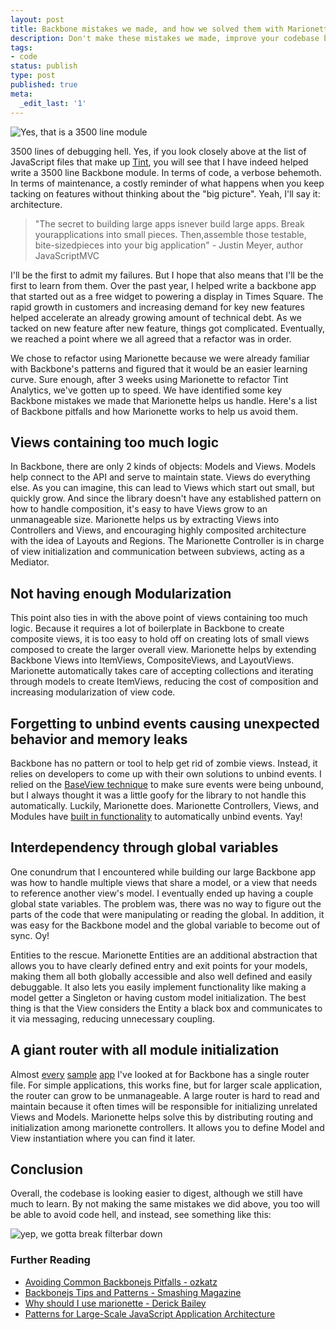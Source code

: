 ```yaml
---
layout: post
title: Backbone mistakes we made, and how we solved them with Marionette
description: Don't make these mistakes we made, improve your codebase by avoiding these backbone pitfalls.
tags:
- code
status: publish
type: post
published: true
meta:
  _edit_last: '1'
---
```


![Yes, that is a 3500 line module](https://s3.amazonaws.com/uploads.hipchat.com/38181/267094/nF1XsGwJmQU4LGu/Screen%20Shot%202014-09-18%20at%2011.04.24%20PM.png)

3500 lines of debugging hell. Yes, if you look closely above at the list of JavaScript files that make up [Tint](http://www.tintup.com), you will see that I have indeed helped write a 3500 line Backbone module. In terms of code, a verbose behemoth. In terms of maintenance, a costly reminder of what happens when you keep tacking on features without thinking about the "big picture". Yeah, I'll say it: architecture.

> "The secret to building large apps isnever build large apps. Break yourapplications into small pieces. Then,assemble those testable, bite-sizedpieces into your big application" - Justin Meyer, author JavaScriptMVC

I'll be the first to admit my failures. But I hope that also means that I'll be the first to learn from them. Over the past year, I helped write a backbone app that started out as a free widget to powering a display in Times Square. The rapid growth in customers and increasing demand for key new features helped accelerate an already growing amount of technical debt. As we tacked on new feature after new feature, things got complicated. Eventually, we reached a point where we all agreed that a refactor was in order.

We chose to refactor using Marionette because we were already familiar with Backbone's patterns and figured that it would be an easier learning curve. Sure enough, after 3 weeks using Marionette to refactor Tint Analytics, we've gotten up to speed. We have identified some key Backbone mistakes we made that Marionette helps us handle. Here's a list of Backbone pitfalls and how Marionette works to help us avoid them.

## Views containing too much logic

In Backbone, there are only 2 kinds of objects: Models and Views. Models help connect to the API and serve to maintain state. Views do everything else. As you can imagine, this can lead to Views which start out small, but quickly grow. And since the library doesn't have any established pattern on how to handle composition, it's easy to have Views grow to an unmanageable size. Marionette helps us by extracting  Views into Controllers and Views, and encouraging highly composited architecture with the idea of Layouts and Regions. The Marionette Controller is in charge of view initialization and communication between subviews, acting as a Mediator.

## Not having enough Modularization 

This point also ties in with the above point of views containing too much logic. Because it requires a lot of boilerplate in Backbone to create composite views, it is too easy to hold off on creating lots of small views composed to create the larger overall view. Marionette helps by extending Backbone Views into ItemViews, CompositeViews, and LayoutViews. Marionette automatically takes care of accepting collections and iterating through models to create ItemViews, reducing the cost of composition and increasing modularization of view code.

## Forgetting to unbind events causing unexpected behavior and memory leaks

Backbone has no pattern or tool to help get rid of zombie views. Instead, it relies on developers to come up with their own solutions to unbind events. I relied on the [BaseView technique](http://stackoverflow.com/questions/7567404/backbone-js-repopulate-or-recreate-the-view/7607853#7607853) to make sure events were being unbound, but I always thought it was a little goofy for the library to not handle this automatically. Luckily, Marionette does. Marionette Controllers, Views, and Modules have [built in functionality](http://stackoverflow.com/a/22435769) to automatically unbind events. Yay!

## Interdependency through global variables

One conundrum that I encountered while building our large Backbone app was how to handle multiple views that share a model, or a view that needs to reference another view's model. I eventually ended up having a couple global state variables. The problem was, there was no way to figure out the parts of the code that were manipulating or reading the global. In addition, it was easy for the Backbone model and the global variable to become out of sync. Oy! 

Entities to the rescue. Marionette Entities are an additional abstraction that allows you to have clearly defined entry and exit points for your models, making them all both globally accessible and also well defined and easily debuggable. It also lets you easily implement functionality like making a model getter a Singleton or having custom model initialization. The best thing is that the View considers the Entity a black box and communicates to it via messaging, reducing unnecessary coupling.

## A giant router with all module initialization 

Almost [every](https://github.com/backbone-boilerplate/backbone-boilerplate/blob/master/app/router.js) [sample](https://github.com/backbone-boilerplate/backbone-boilerplate/blob/master/app/router.js) [app](https://github.com/ccoenraets/backbone-directory/blob/master/web/js/main.js) I've looked at for Backbone has a single router file. For simple applications, this works fine, but for larger scale application, the router can grow to be unmanageable. A large router is hard to read and maintain because it often times will be responsible for initializing unrelated Views and Models. Marionette helps solve this by distributing routing and initialization among marionette controllers. It allows you to define Model and View instantiation where you can find it later. 

## Conclusion

Overall, the codebase is looking easier to digest, although we still have much to learn. By not making the same mistakes we did above, you too will be able to avoid code hell, and instead, see something like this:

![yep, we gotta break filterbar down](https://s3.amazonaws.com/uploads.hipchat.com/38181/267094/ys9Dj2LTMeMb5RZ/Screen%20Shot%202014-09-18%20at%2011.22.21%20PM.png)


### Further Reading

* [Avoiding Common Backbonejs Pitfalls - ozkatz](http://ozkatz.github.io/avoiding-common-backbonejs-pitfalls.html)
* [Backbonejs Tips and Patterns - Smashing Magazine](http://www.smashingmagazine.com/2013/08/09/backbone-js-tips-patterns/)
* [Why should I use marionette - Derick Bailey](http://lostechies.com/derickbailey/2012/06/13/why-should-i-use-backbone-marionette-instead-of-%E2%80%A6/)
* [Patterns for Large-Scale JavaScript Application Architecture](http://addyosmani.com/largescalejavascript/)
